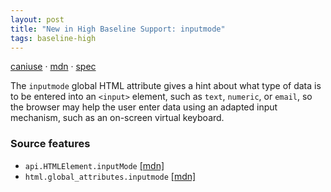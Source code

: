 ```yaml
---
layout: post
title: "New in High Baseline Support: inputmode"
tags: baseline-high
---
```


[caniuse](https://caniuse.com/?search=inputmode) · [mdn](https://developer.mozilla.org/en-US/search?q=inputmode) · [spec](https://html.spec.whatwg.org/multipage/interaction.html#attr-inputmode)

The `inputmode` global HTML attribute gives a hint about what type of data is to be entered into an `<input>` element, such as `text`, `numeric`, or `email`, so the browser may help the user enter data using an adapted input mechanism, such as an on-screen virtual keyboard.

### Source features

- ``api.HTMLElement.inputMode`` [[mdn]](https://developer.mozilla.org/en-US/search?q=api.HTMLElement.inputMode)
- ``html.global_attributes.inputmode`` [[mdn]](https://developer.mozilla.org/en-US/search?q=html.global_attributes.inputmode)

